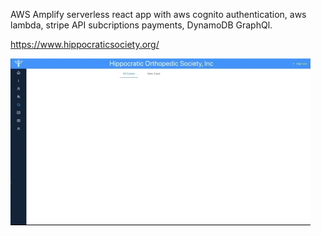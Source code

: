 AWS Amplify serverless react app with aws cognito authentication, aws lambda, stripe API subcriptions payments, DynamoDB GraphQl.


https://www.hippocraticsociety.org/

<img src="capture1.gif" />

